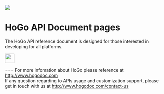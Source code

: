 <!-- LOGO -->
<img src="http://dev.hogodoc.com/HoGo/Images/logo_console.png" /> 
<!-- End LOGO -->

<!-- Title --> 
HoGo API Document pages
====

<!-- *** Start Content introduction here  *** -->
The HoGo API reference document is designed for those interested in developing for all platforms.

<!-- *** End content introduction *** -->

<a href="https://github.com/hogodev/api/wiki" >
 <img src="http://avalanche.hogodoc.com/images/started.png" height="30"/>
</a>

===
For more infomation about HoGo please reference at http://www.hogodoc.com <br/>
If any question regarding to APIs usage and customization support, please get in touch with us at http://www.hogodoc.com/contact-us

<!--
![slide1](https://cloud.githubusercontent.com/assets/1794584/5793051/94af9dea-9f67-11e4-870e-7ee35c7b9a4a.JPG)
![slide2](https://cloud.githubusercontent.com/assets/1794584/5793052/95034eae-9f67-11e4-8cf7-205a45717c0f.JPG)
![slide3](https://cloud.githubusercontent.com/assets/1794584/5793054/9537618a-9f67-11e4-82ff-03d4b8b500a7.JPG)
![slide4](https://cloud.githubusercontent.com/assets/1794584/5793053/95361370-9f67-11e4-86cf-450fc519c541.JPG)
![slide5](https://cloud.githubusercontent.com/assets/1794584/5793055/9564f4ec-9f67-11e4-99fe-bed3f0413d32.JPG)
![slide6](https://cloud.githubusercontent.com/assets/1794584/5793050/948ca150-9f67-11e4-95d2-8569e8c4e1fa.JPG)
-->
